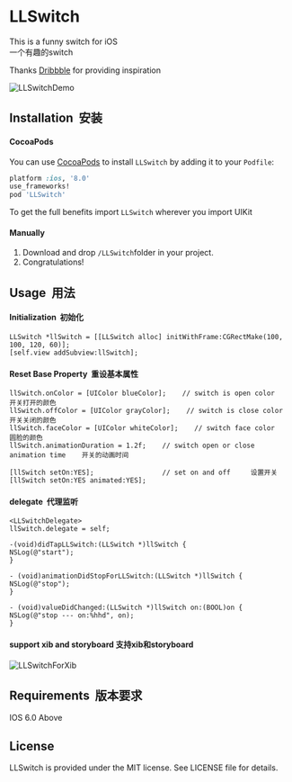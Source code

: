 LLSwitch
==================


This is a funny switch for iOS<br>
一个有趣的switch

Thanks [Dribbble](https://dribbble.com/shots/2706143-Dribbble-Debut-Boring-Funny-Slider-Animation) for providing inspiration

![LLSwitchDemo](https://github.com/lilei644/LLSwitch/blob/master/Preview/LLSwitchDemo.gif)

## Installation &nbsp;安装

#### CocoaPods
You can use [CocoaPods](http://cocoapods.org/) to install `LLSwitch` by adding it to your `Podfile`:

```ruby
platform :ios, '8.0'
use_frameworks!
pod 'LLSwitch'
```
To get the full benefits import `LLSwitch` wherever you import UIKit

#### Manually
1. Download and drop ```/LLSwitch```folder in your project.  
2. Congratulations!  

## Usage &nbsp;用法

#### Initialization &nbsp;初始化
```
LLSwitch *llSwitch = [[LLSwitch alloc] initWithFrame:CGRectMake(100, 100, 120, 60)];
[self.view addSubview:llSwitch];
```

#### Reset Base Property &nbsp;重设基本属性
```
llSwitch.onColor = [UIColor blueColor];    // switch is open color    开关打开的颜色
llSwitch.offColor = [UIColor grayColor];    // switch is close color    开关关闭的颜色
llSwitch.faceColor = [UIColor whiteColor];    // switch face color    圆脸的颜色
llSwitch.animationDuration = 1.2f;    // switch open or close animation time    开关的动画时间

[llSwitch setOn:YES];                 // set on and off     设置开关
[llSwitch setOn:YES animated:YES];
```

#### delegate &nbsp;代理监听
```
<LLSwitchDelegate>
llSwitch.delegate = self;

-(void)didTapLLSwitch:(LLSwitch *)llSwitch {
NSLog(@"start");
}

- (void)animationDidStopForLLSwitch:(LLSwitch *)llSwitch {
NSLog(@"stop");
}

- (void)valueDidChanged:(LLSwitch *)llSwitch on:(BOOL)on {
NSLog(@"stop --- on:%hhd", on);
}
```
#### support xib and storyboard&nbsp;支持xib和storyboard
![LLSwitchForXib](https://github.com/lilei644/LLSwitch/blob/master/Preview/LLSwitchForXib.png)

## Requirements &nbsp;版本要求
IOS 6.0 Above

## License
LLSwitch is provided under the MIT license. See LICENSE file for details.
